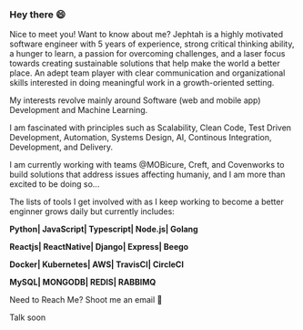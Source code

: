 ### Hey there 😄

Nice to meet you! Want to know about me? Jephtah is a highly motivated software engineer with 5 years of experience, strong critical thinking ability, a hunger to learn, a passion for overcoming challenges, and a laser focus towards creating sustainable solutions that help make the world a better place. An adept team player with clear communication and organizational skills interested in doing meaningful work in a growth-oriented setting.

My interests revolve mainly around Software (web and mobile app) Development and Machine Learning.

I am fascinated with principles such as Scalability, Clean Code, Test Driven Development, Automation, Systems Design, AI, Continous Integration, Development, and Delivery.

I am currently working with teams @MOBicure, Creft, and Covenworks to build solutions that address issues affecting humaniy, and I am more than excited to be doing so...

The lists of tools I get involved with as I keep working to become a better enginner grows daily but currently includes:

**Python| JavaScript| Typescript| Node.js| Golang**

**Reactjs| ReactNative| Django| Express| Beego**

**Docker| Kubernetes| AWS| TravisCI| CircleCI**

**MySQL| MONGODB| REDIS| RABBIMQ** 

Need to Reach Me? Shoot me an email 📩

Talk soon
